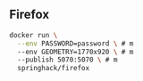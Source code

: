 ## Firefox

```bash
docker run \
  --env PASSWORD=password \ # m
  --env GEOMETRY=1770x920 \ # m
  --publish 5070:5070 \ # m
  springhack/firefox
```
